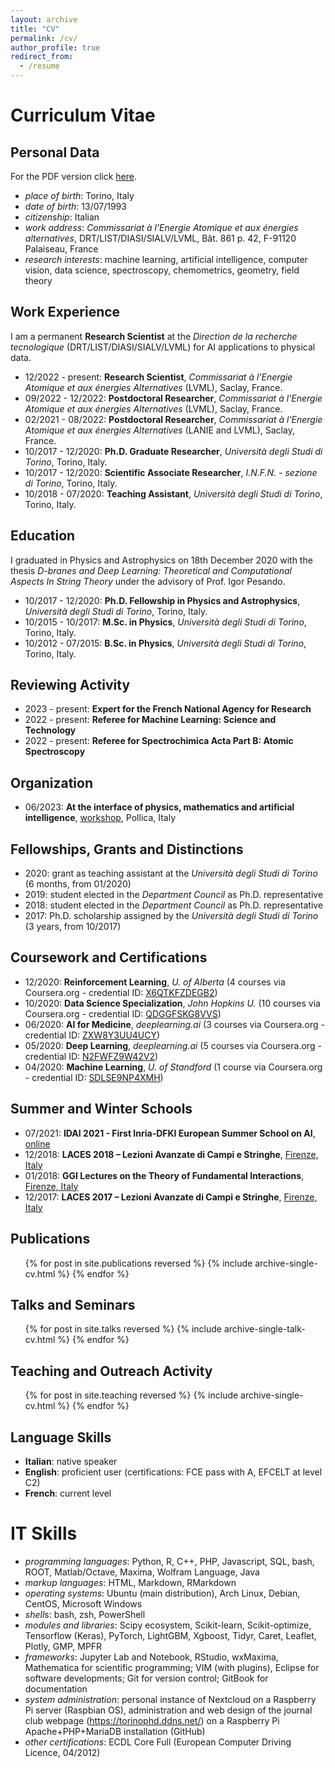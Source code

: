 ```yaml
---
layout: archive
title: "CV"
permalink: /cv/
author_profile: true
redirect_from:
  - /resume
---
```


# Curriculum Vitae

## Personal Data

For the PDF version click [here](/assets/cv.pdf).

- *place of birth*: Torino, Italy
- *date of birth*: 13/07/1993
- *citizenship*: Italian
- *work address*: *Commissariat à l’Energie Atomique et aux énergies alternatives*, DRT/LIST/DIASI/SIALV/LVML, Bât. 861 p. 42, F-91120 Palaiseau, France
- *research interests*: machine learning, artificial intelligence, computer vision, data science, spectroscopy, chemometrics, geometry, field theory

## Work Experience

I am a permanent **Research Scientist** at the *Direction de la recherche tecnologique* (DRT/LIST/DIASI/SIALV/LVML) for AI applications to physical data.

- 12/2022 - present: **Research Scientist**, *Commissariat &agrave; l'Energie Atomique et aux énergies Alternatives* (LVML), Saclay, France.
- 09/2022 - 12/2022: **Postdoctoral Researcher**, *Commissariat &agrave; l'Energie Atomique et aux énergies Alternatives* (LVML), Saclay, France.
- 02/2021 - 08/2022: **Postdoctoral Researcher**, *Commissariat &agrave; l'Energie Atomique et aux énergies Alternatives* (LANIE and LVML), Saclay, France.
- 10/2017 - 12/2020: **Ph.D. Graduate Researcher**, *Universit&agrave; degli Studi di Torino*, Torino, Italy.
- 10/2017 - 12/2020: **Scientific Associate Researcher**, *I.N.F.N. - sezione di Torino*, Torino, Italy.
- 10/2018 - 07/2020: **Teaching Assistant**, *Universit&agrave; degli Studi di Torino*, Torino, Italy.

## Education

I graduated in Physics and Astrophysics on 18th December 2020 with the thesis *D-branes and Deep Learning: Theoretical and Computational Aspects In String
Theory* under the advisory of Prof. Igor Pesando.

- 10/2017 - 12/2020: **Ph.D. Fellowship in Physics and Astrophysics**, *Universit&agrave; degli Studi di Torino*, Torino, Italy.
- 10/2015 - 10/2017: **M.Sc. in Physics**, *Universit&agrave; degli Studi di Torino*, Torino, Italy.
- 10/2012 - 07/2015: **B.Sc. in Physics**, *Universit&agrave; degli Studi di Torino*, Torino, Italy.

## Reviewing Activity

- 2023 - present: **Expert for the French National Agency for Research**
- 2022 - present: **Referee for Machine Learning: Science and Technology**
- 2022 - present: **Referee for Spectrochimica Acta Part B: Atomic Spectroscopy**

## Organization

- 06/2023: **At the interface of physics, mathematics and artificial intelligence**, [workshop](https://agenda.infn.it/event/33851/), Pollica, Italy 

## Fellowships, Grants and Distinctions

- 2020: grant as teaching assistant at the *Universit&agrave; degli Studi di Torino* (6 months, from 01/2020)
- 2019: student elected in the *Department Council* as Ph.D. representative
- 2018: student elected in the *Department Council* as Ph.D. representative
- 2017: Ph.D. scholarship assigned by the *Universit&agrave; degli Studi di Torino* (3 years, from 10/2017)

## Coursework and Certifications

- 12/2020: **Reinforcement Learning**, *U. of Alberta* (4 courses via Coursera.org - credential ID: [X6QTKFZDEGB2](https://www.coursera.org/account/accomplishments/specialization/certificate/X6QTKFZDEGB2))
- 10/2020: **Data Science Specialization**, *John Hopkins U.* (10 courses via Coursera.org - credential ID: [QDGGFSKG8VVS](https://www.coursera.org/account/accomplishments/specialization/certificate/QDGGFSKG8VVS))
- 06/2020: **AI for Medicine**, *deeplearning.ai* (3 courses via Coursera.org - credential ID: [ZXW8Y3UU4UCY](https://www.coursera.org/account/accomplishments/specialization/certificate/ZXW8Y3UU4UCY))
- 05/2020: **Deep Learning**, *deeplearning.ai* (5 courses via Coursera.org - credential ID: [N2FWFZ9W42V2](https://www.coursera.org/account/accomplishments/specialization/certificate/N2FWFZ9W42V2))
- 04/2020: **Machine Learning**, *U. of Standford* (1 course via Coursera.org - credential ID: [SDLSE9NP4XMH](https://www.coursera.org/account/accomplishments/certificate/SDLSE9NP4XMH))

## Summer and Winter Schools

- 07/2021: **IDAI 2021 - First Inria-DFKI European Summer School on AI**, [online](https://idessai.inria.fr/)
- 12/2018: **LACES 2018 – Lezioni Avanzate di Campi e Stringhe**, [Firenze, Italy](http://laces.web.cern.ch/laces/LACES18/index18.html)
- 01/2018: **GGI Lectures on the Theory of Fundamental Interactions**, [Firenze, Italy](http://webtheory.sns.it/ggilectures2018/)
- 12/2017: **LACES 2017 – Lezioni Avanzate di Campi e Stringhe**, [Firenze, Italy](http://laces.web.cern.ch/laces/LACES17/index17.html)

## Publications

  <ul>{% for post in site.publications reversed %}
    {% include archive-single-cv.html %}
  {% endfor %}</ul>
  
## Talks and Seminars
  <ul>{% for post in site.talks reversed %}
    {% include archive-single-talk-cv.html %}
  {% endfor %}</ul>
  
## Teaching and Outreach Activity
  <ul>{% for post in site.teaching reversed %}
    {% include archive-single-cv.html %}
  {% endfor %}</ul>

## Language Skills

- **Italian**: native speaker
- **English**: proficient user (certifications: FCE pass with A, EFCELT at level C2)
- **French**: current level

# IT Skills

- *programming languages*: Python, R, C++, PHP, Javascript, SQL, bash, ROOT, Matlab/Octave, Maxima, Wolfram Language, Java
- *markup languages*: HTML, Markdown, RMarkdown
- *operating systems*: Ubuntu (main distribution), Arch Linux, Debian, CentOS, Microsoft Windows
- *shell*s: bash, zsh, PowerShell
- *modules and libraries*: Scipy ecosystem, Scikit-learn, Scikit-optimize, Tensorflow (Keras), PyTorch, LightGBM, Xgboost, Tidyr, Caret, Leaflet, Plotly, GMP, MPFR
- *frameworks*: Jupyter Lab and Notebook, RStudio, wxMaxima, Mathematica for scientific programming; VIM (with plugins), Eclipse for software developments; Git for version control; GitBook for documentation
- *system administration*: personal instance of Nextcloud on a Raspberry Pi server (Raspbian OS), administration and web design of the journal club webpage (https://torinophd.ddns.net/) on a Raspberry Pi Apache+PHP+MariaDB installation (GitHub)
- *other certifications*: ECDL Core Full (European Computer Driving Licence, 04/2012)
